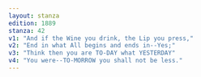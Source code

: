```yaml
---
layout: stanza
edition: 1889
stanza: 42
v1: "And if the Wine you drink, the Lip you press,"
v2: "End in what All begins and ends in--Yes;"
v3: "Think then you are TO-DAY what YESTERDAY"
v4: "You were--TO-MORROW you shall not be less."
---
```

